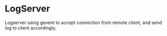 LogServer
=========

Logserver using gevent to accept connection from remote client, and send log to client accordingly.
